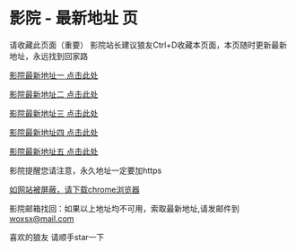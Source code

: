 # 影院 - 最新地址 页

请收藏此页面（重要）
影院站长建议狼友Ctrl+D收藏本页面，本页随时更新最新地址，永远找到回家路

[影院最新地址一 点击此处](https://59235vy.buzz/) 

[影院最新地址二 点击此处](https://59235ik.buzz/) 

[影院最新地址三 点击此处](https://59235co.buzz/) 

[影院最新地址四 点击此处](https://59234gq.buzz/) 

[影院最新地址五 点击此处](https://59233gt.buzz/) 

影院提醒您请注意，永久地址一定要加https

[如网站被屏蔽，请下载chrome浏览器](https://8xe23.com/chrome_93.0.4577.82.apk) 

影院邮箱找回：如果以上地址均不可用，索取最新地址,请发邮件到 woxsx@mail.com

喜欢的狼友 请顺手star一下
